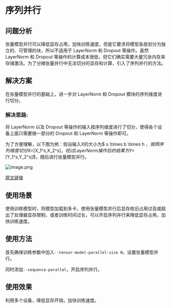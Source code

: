 # 序列并行

## 问题分析

张量模型并行可以降低显存占用，加快训练速度，但是它要求将模型各层划分为独立的、可管理的块，所以不适用于 LayerNorm 和 Dropout 等操作。虽然 LayerNorm 和 Dropout 等操作的计算成本很低，但它们确实需要大量冗余内存来存储激活。为了分摊张量并行中无法切分的显存和计算，引入了序列并行的方法。

## 解决方案

在张量模型并行的基础上，进一步对 LayerNorm 和 Dropout 模块的序列维度进行切分。

### 解决思路:

将 LayerNorm 以及 Dropout 等操作的输入按序列维度进行了切分，使得各个设备上面只需要做一部分的 Dropout 和 LayerNorm 等操作即可。

为了方便理解，以下图为例：假设输入$X$的大小为$ s \times b \times h $，按照序列维度切分$X=[X_1^s,X_2^s]$，经过LayerNorm操作后的结果为$Y=[Y_1^s,Y_2^s]$，随后进行张量模型并行。

![image.png](../../sources/images/sequence-parallel.png)

[原文链接](https://arxiv.org/pdf/2205.05198)

## 使用场景

使用训练模型时，将模型加载到多卡，使用张量模型并行后显存依旧占用过高或超出了处理器显存限制，或者训练时间过长，可以开启序列并行来降低显存占用，加快训练速度。

## 使用方法

首先确保训练参数中加入`--tensor-model-parallel-size N`，设置张量模型并行。

同时添加`--sequence-parallel`，开启序列并行。

## 使用效果

利用多个设备，降低显存开销，加快训练速度。
